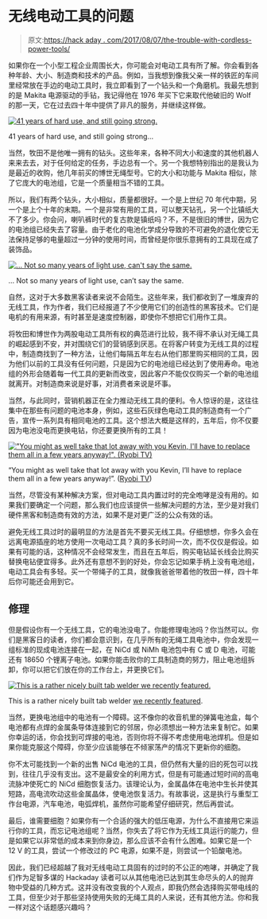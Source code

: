 # 无线电动工具的问题

> 原文:[https://hack aday . com/2017/08/07/the-trouble-with-cordless-power-tools/](https://hackaday.com/2017/08/07/the-trouble-with-cordless-power-tools/)

如果你在一个小型工程企业周围长大，你可能会对电动工具有所了解。你会看到各种年龄、大小、制造商和技术的产品。例如，当我想到像我父亲一样的铁匠的车间里经常放在手边的电动工具时，我立即看到了一个钻头和一个角磨机。我最先想到的是 Makita 电源驱动的手钻，我记得他在 1976 年买下它来取代他破旧的 Wolf 的那一天，它在过去四十年中提供了非凡的服务，并继续这样做。

[![41 years of hard use, and still going strong.](../Images/a679933f0b4a6131416f990526e05ab7.png)](https://hackaday.com/wp-content/uploads/2017/07/makita-corded.jpg)

41 years of hard use, and still going strong…

当然，牧田不是他唯一拥有的钻头。这些年来，各种不同大小和速度的其他机器人来来去去，对于任何给定的任务，手边总有一个。另一个我想特别指出的是我认为是最近的收购，他几年前买的博世无绳型号。它的大小和功能与 Makita 相似，除了它庞大的电池组，它是一个质量相当不错的工具。

所以，我们有两个钻头，大小相似，质量都很好。一个是上世纪 70 年代中期，另一个是上个十年的末期。一个是非常有用的工具，可以整天钻孔，另一个比镇纸大不了多少。你会问，喇叭裤时代的复古款是镇纸吗？不，不是很旧的博世，因为它的电池组已经失去了容量。由于老化的电池化学成分导致的不可避免的退化使它无法保持足够的电量超过一分钟的使用时间，而曾经是你很乐意拥有的工具现在成了装饰品。

[![... Not so many years of light use, can't say the same.](../Images/8ad18e0d3667e18b2e0155fae1a4dddc.png)](https://hackaday.com/wp-content/uploads/2017/07/bosch-cordless.jpg)

… Not so many years of light use, can’t say the same.

自然，这对于大多数黑客读者来说不会陌生。这些年来，我们都收到了一堆废弃的无线工具，作为作者，我们已经报道了不少使用它们的创造性的黑客技术。它们是电机的有用来源，有时甚至是速度控制器，即使你不想把它们用作工具。

将牧田和博世作为两股电动工具所有权的典范进行比较，我不得不承认对无绳工具的崛起感到不安，并对围绕它们的营销感到厌恶。在将客户转变为无线工具的过程中，制造商找到了一种方法，让他们每隔五年左右从他们那里购买相同的工具，因为他们以前的工具没有任何问题，只是因为它的电池组已经达到了使用寿命。电池组的外形会随着每一代工具的更新而改变，因此客户不能仅仅购买一个新的电池组就离开。对制造商来说是好事，对消费者来说是坏事。

当然，与此同时，营销机器正在全力推动无线工具的便利。令人惊讶的是，这往往集中在那些有问题的电池本身，例如，这些石灰绿色电动工具的制造商有一个广告，宣传一系列具有相同电池的工具。这个想法大概是这样的，五年后，你不仅要因为电池没电而更换电钻，你还要更换所有的工具！

[!["You might as well take that lot away with you Kevin, I'll have to replace them all in a few years anyway!". (Ryobi TV)](../Images/94759a2157a1c7476082b80661e517fc.png)](https://hackaday.com/wp-content/uploads/2017/07/ryobi-oneplus.jpg)

“You might as well take that lot away with you Kevin, I’ll have to replace them all in a few years anyway!”. ([Ryobi TV](https://www.youtube.com/watch?v=uVbLyF65w0o))

当然，尽管没有某种解决方案，但对电动工具内置过时的完全咆哮是没有用的。如果我们要确定一个问题，那么我们也应该提供一些解决问题的方法，至少是对我们硬件黑客和制造商有效的方法，如果不是对更广泛的公众有效的话。

避免无线工具过时的最明显的方法是首先不要买无线工具。仔细想想，你多久会在远离电源插座的地方使用一次电动工具？真的多长时间一次，而不仅仅是假设。如果有可能的话，这种情况不会经常发生，而且在五年后，购买电钻延长线会比购买替换电钻便宜得多。此外还有意想不到的好处，你会忘记如果手柄上没有电池组，电动工具会有多轻。买一个带绳子的工具，就像我爸爸带着他的牧田一样，四十年后你可能还会用到它。

## 修理

但是假设你有一个无线工具，它的电池没电了。你能修理电池吗？你当然可以。你们是黑客日的读者，你们都会意识到，在几乎所有的无绳工具电池中，你会发现一组标准的现成电池连接在一起，在 NiCd 或 NiMh 电池包中有 C 或 D 电池，可能还有 18650 个锂离子电池。如果你能击败你的工具制造商的努力，阻止电池组拆卸，你可以把它们放在你的工作台上，并更换它们。

[![This is a rather nicely built tab welder we recently featured.](../Images/c9f2ed22468c45b17c132dd673a8a9e0.png)](https://hackaday.com/wp-content/uploads/2017/07/battery-welder.jpg)

This is a rather nicely built tab welder [we recently featured](http://hackaday.com/2017/07/18/beautiful-diy-spot-welder-reminds-us-we-love-3d-printing/).

当然，更换电池组中的电池有一个障碍。这不像你的收音机里的弹簧电池盒，每个电池都有点焊的金属条导体连接到它的邻居，你必须想出一种方法来复制它。如果你幸运的话，你会找到可焊接的电池，否则你将不得不考虑使用电池焊机。但是如果你能克服这个障碍，你至少应该能够在不倾家荡产的情况下更新你的细胞。

你不太可能找到一个新的出售 NiCd 电池的工具，但仍然有大量的旧的死包可以找到，往往几乎没有支出。这不是最安全的利用方式，但是有可能通过短时间的高电流脉冲使死亡的 NiCd 细胞恢复活力。该理论认为，金属晶体在电池中生长并使其短路，高电流吹动这些金属晶体，使电池恢复活力。有故事说，这是执行与重型工作台电源，汽车电池，电弧焊机，虽然你可能希望仔细研究，然后再尝试。

最后，谁需要细胞？如果你有一个合适的强大的低压电源，为什么不直接用它来运行你的工具，而忘记电池组呢？当然，你失去了将它作为无线工具运行的能力，但是如果它以非常低的成本来到你身边，那么应该不会有什么困难。如果它是一个 12 V 的工具，尝试一个修改过的 PC 电源，如果不是，则尝试一个铅酸电池。

因此，我们已经超越了我对无线电动工具固有的过时的不公正的咆哮，并确定了我们作为足智多谋的 Hackaday 读者可以从其他电池已达到其生命尽头的人的抛弃物中受益的几种方式。这并没有改变我的个人观点，即我仍然会选择购买带电线的工具，但至少对于那些坚持使用失败的无绳工具的人来说，还有其他方法。你和我一样对这个话题感兴趣吗？